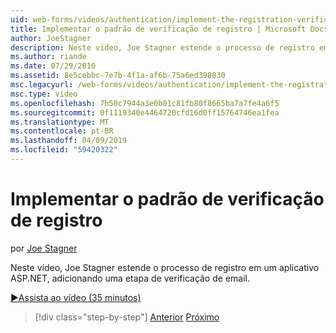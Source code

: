 ```yaml
---
uid: web-forms/videos/authentication/implement-the-registration-verification-pattern
title: Implementar o padrão de verificação de registro | Microsoft Docs
author: JoeStagner
description: Neste vídeo, Joe Stagner estende o processo de registro em um aplicativo ASP.NET, adicionando uma etapa de verificação de email.
ms.author: riande
ms.date: 07/29/2010
ms.assetid: 8e5cebbc-7e7b-4f1a-af6b-75a6ed398030
msc.legacyurl: /web-forms/videos/authentication/implement-the-registration-verification-pattern
msc.type: video
ms.openlocfilehash: 7b50c7944a3e0b01c81fb80f8665ba7a7fe4a6f5
ms.sourcegitcommit: 0f1119340e4464720cfd16d0ff15764746ea1fea
ms.translationtype: MT
ms.contentlocale: pt-BR
ms.lasthandoff: 04/09/2019
ms.locfileid: "59420322"
---
```

# <a name="implement-the-registration-verification-pattern"></a>Implementar o padrão de verificação de registro

por [Joe Stagner](https://github.com/JoeStagner)

Neste vídeo, Joe Stagner estende o processo de registro em um aplicativo ASP.NET, adicionando uma etapa de verificação de email.

[&#9654;Assista ao vídeo (35 minutos)](https://channel9.msdn.com/Blogs/ASP-NET-Site-Videos/implement-the-registration-verification-pattern)

> [!div class="step-by-step"]
> [Anterior](logging-users-into-your-membership-system.md)
> [Próximo](simple-web-service-authentication.md)
